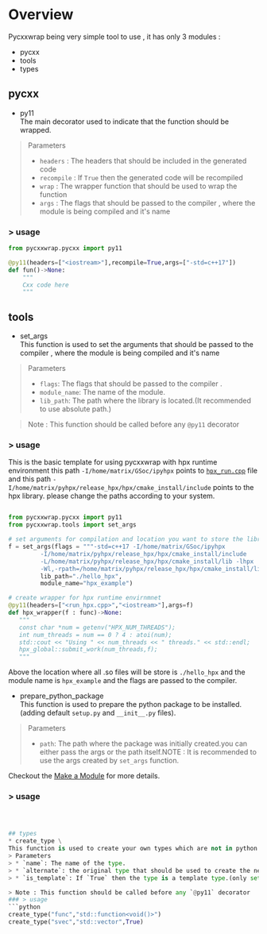 # Overview
Pycxxwrap being  very simple tool to use , it has only 3 modules :
* pycxx
* tools
* types

## pycxx
* py11 \
The main decorator used to indicate that the function should be wrapped.
> Parameters
> * `headers` : The headers that should be included in the generated code
> * `recompile` : If `True` then the generated code will be recompiled
> * `wrap` : The wrapper function that should be used to wrap the function
> * `args` : The flags that should be passed to the compiler , where the module is being compiled and it's name

### > usage
```python
from pycxxwrap.pycxx import py11

@py11(headers=["<iostream>"],recompile=True,args=["-std=c++17"])
def fun()->None:
    """
    Cxx code here
    """
```
## tools
* set_args \
This function is used to set the arguments that should be passed to the compiler , where the module is being compiled and it's name
> Parameters
> * `flags`: The flags that should be passed to the compiler .
> * `module_name`: The name of the module.
> * `lib_path`: The path where the library is located.(It recommended to use absolute path.)

> Note : This function should be called before any `@py11` decorator
 ### > usage
 This is the basic template for using pycxxwrap with hpx runtime environment this path `-I/home/matrix/GSoc/ipyhpx` points to [`hpx_run.cpp`](../run_hpx.cpp) file and this path `-I/home/matrix/pyhpx/release_hpx/hpx/cmake_install/include` points to the hpx library.
 please change the paths according to your system.
 ```python

from pycxxwrap.pycxx import py11
from pycxxwrap.tools import set_args

# set arguments for compilation and location you want to store the library
f = set_args(flags = """-std=c++17 -I/home/matrix/GSoc/ipyhpx 
          -I/home/matrix/pyhpx/release_hpx/hpx/cmake_install/include 
          -L/home/matrix/pyhpx/release_hpx/hpx/cmake_install/lib -lhpx 
          -Wl,-rpath=/home/matrix/pyhpx/release_hpx/hpx/cmake_install/lib""",
          lib_path="./hello_hpx",
          module_name="hpx_example")

# create wrapper for hpx runtime envirnmnet
@py11(headers=["<run_hpx.cpp>","<iostream>"],args=f)
def hpx_wrapper(f : func)->None:
    """
    const char *num = getenv("HPX_NUM_THREADS");
    int num_threads = num == 0 ? 4 : atoi(num);
    std::cout << "Using " << num_threads << " threads." << std::endl;
    hpx_global::submit_work(num_threads,f);
    """
```
Above the location where all .so files will be store is `./hello_hpx` and the module name is `hpx_example` and the flags are passed to the compiler.
* prepare_python_package\
This function is used to prepare the python package to be installed.(adding default `setup.py` and `__init__.py` files). 
> Parameters
> * `path`: The path where the package was initially created.you can either pass the args or the path itself.NOTE : It is recommended to use the args created by `set_args` function.

Checkout the [Make a Module](../Examples/make_modules.ipynb) for more details.
 ### > usage
 ```python



## types
* create_type \
This function is used to create your own types which are not in python  and add to python global namespace. List is maintained in `type_names` dictionary for the `py11` decorator to use.
> Parameters
> * `name`: The name of the type.
> * `alternate`: the original type that should be used to create the new type.
> * `is_template`: If `True` then the type is a template type.(only set true for places where slicing and indexing is required)

> Note : This function should be called before any `@py11` decorator
 ### > usage
 ```python
create_type("func","std::function<void()>")
create_type("svec","std::vector",True)
```